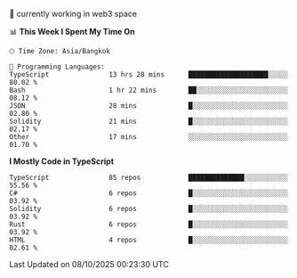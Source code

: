 🔭 currently working in web3 space

<!--START_SECTION:waka-->
📊 **This Week I Spent My Time On** 

```text
🕑︎ Time Zone: Asia/Bangkok

💬 Programming Languages: 
TypeScript               13 hrs 28 mins      ████████████████████░░░░░   80.02 % 
Bash                     1 hr 22 mins        ██░░░░░░░░░░░░░░░░░░░░░░░   08.12 % 
JSON                     28 mins             █░░░░░░░░░░░░░░░░░░░░░░░░   02.80 % 
Solidity                 21 mins             █░░░░░░░░░░░░░░░░░░░░░░░░   02.17 % 
Other                    17 mins             ░░░░░░░░░░░░░░░░░░░░░░░░░   01.70 % 
```

**I Mostly Code in TypeScript** 

```text
TypeScript               85 repos            ██████████████░░░░░░░░░░░   55.56 % 
C#                       6 repos             █░░░░░░░░░░░░░░░░░░░░░░░░   03.92 % 
Solidity                 6 repos             █░░░░░░░░░░░░░░░░░░░░░░░░   03.92 % 
Rust                     6 repos             █░░░░░░░░░░░░░░░░░░░░░░░░   03.92 % 
HTML                     4 repos             █░░░░░░░░░░░░░░░░░░░░░░░░   02.61 % 
```




 Last Updated on 08/10/2025 00:23:30 UTC
<!--END_SECTION:waka-->
